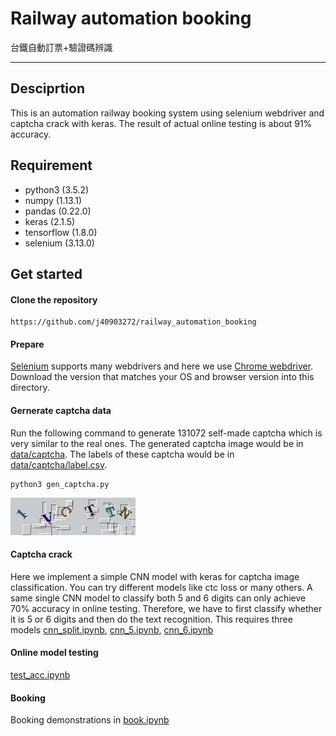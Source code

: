 # Railway automation booking
台鐵自動訂票+驗證碼辨識

---
## Desciprtion
This is an automation railway booking system using selenium webdriver and captcha crack with keras. The result of actual online testing is about 91% accuracy.

## Requirement
- python3 (3.5.2)
- numpy (1.13.1)
- pandas (0.22.0)
- keras (2.1.5)
- tensorflow (1.8.0)
- selenium (3.13.0)

## Get started
#### Clone the repository
```
https://github.com/j40903272/railway_automation_booking
```

#### Prepare
[Selenium](https://www.seleniumhq.org/projects/webdriver/) supports many webdrivers and here we use [Chrome webdriver](http://chromedriver.chromium.org/downloads). Download the version that matches your OS and browser version into this directory.

#### Gernerate captcha data
Run the following command to generate 131072 self-made captcha which is very similar to the real ones. The generated captcha image would be in [data/captcha](https://github.com/j40903272/railway_automation_booking/tree/master/data/captcha). The labels of these captcha would be in [data/captcha/label.csv]().
```
python3 gen_captcha.py
```
![captcha_exmaple](./data/captcha/00001.jpg)

#### Captcha crack
Here we implement a simple CNN model with keras for captcha image classification. You can try different models like ctc loss or many others. A same single CNN model to classify both 5 and 6 digits can only achieve 70% accuracy in online testing. Therefore, we have to first classify whether it is 5 or 6 digits and then do the text recognition. This requires three models [cnn_split.ipynb](https://github.com/j40903272/railway_automation_booking/blob/master/cnn-split.ipynb), [cnn_5.ipynb](https://github.com/j40903272/railway_automation_booking/blob/master/cnn_5.ipynb), [cnn_6.ipynb](https://github.com/j40903272/railway_automation_booking/blob/master/cnn_6.ipynb)

#### Online model testing
[test_acc.ipynb](https://github.com/j40903272/railway_automation_booking/blob/master/test_acc.ipynb)

#### Booking
Booking demonstrations in [book.ipynb](https://github.com/j40903272/railway_automation_booking/blob/master/book.ipynb)
